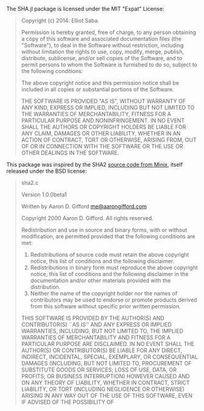 The SHA.jl package is licensed under the MIT "Expat" License:

> Copyright (c) 2014: Elliot Saba.
>
> Permission is hereby granted, free of charge, to any person obtaining
> a copy of this software and associated documentation files (the
> "Software"), to deal in the Software without restriction, including
> without limitation the rights to use, copy, modify, merge, publish,
> distribute, sublicense, and/or sell copies of the Software, and to
> permit persons to whom the Software is furnished to do so, subject to
> the following conditions:
>
> The above copyright notice and this permission notice shall be
> included in all copies or substantial portions of the Software.
>
> THE SOFTWARE IS PROVIDED "AS IS", WITHOUT WARRANTY OF ANY KIND,
> EXPRESS OR IMPLIED, INCLUDING BUT NOT LIMITED TO THE WARRANTIES OF
> MERCHANTABILITY, FITNESS FOR A PARTICULAR PURPOSE AND NONINFRINGEMENT.
> IN NO EVENT SHALL THE AUTHORS OR COPYRIGHT HOLDERS BE LIABLE FOR ANY
> CLAIM, DAMAGES OR OTHER LIABILITY, WHETHER IN AN ACTION OF CONTRACT,
> TORT OR OTHERWISE, ARISING FROM, OUT OF OR IN CONNECTION WITH THE
> SOFTWARE OR THE USE OR OTHER DEALINGS IN THE SOFTWARE.

This package was inspired by the SHA2 [source code from Minix](https://github.com/minix3/minix/blob/b6cbf7203b080219de306404f8022a65b7884f33/common/lib/libc/hash/sha2/sha2.c), itself released under the BSD license:

> sha2.c
>
> Version 1.0.0beta1
>
> Written by Aaron D. Gifford <me@aarongifford.com>
>
> Copyright 2000 Aaron D. Gifford.  All rights reserved.
>
> Redistribution and use in source and binary forms, with or without
> modification, are permitted provided that the following conditions
> are met:
> 1. Redistributions of source code must retain the above copyright
>    notice, this list of conditions and the following disclaimer.
> 2. Redistributions in binary form must reproduce the above copyright
>    notice, this list of conditions and the following disclaimer in the
>    documentation and/or other materials provided with the distribution.
> 3. Neither the name of the copyright holder nor the names of contributors
>    may be used to endorse or promote products derived from this software
>    without specific prior written permission.
>
> THIS SOFTWARE IS PROVIDED BY THE AUTHOR(S) AND CONTRIBUTOR(S) ``AS IS'' AND
> ANY EXPRESS OR IMPLIED WARRANTIES, INCLUDING, BUT NOT LIMITED TO, THE
> IMPLIED WARRANTIES OF MERCHANTABILITY AND FITNESS FOR A PARTICULAR PURPOSE
> ARE DISCLAIMED.  IN NO EVENT SHALL THE AUTHOR(S) OR CONTRIBUTOR(S) BE LIABLE
> FOR ANY DIRECT, INDIRECT, INCIDENTAL, SPECIAL, EXEMPLARY, OR CONSEQUENTIAL
> DAMAGES (INCLUDING, BUT NOT LIMITED TO, PROCUREMENT OF SUBSTITUTE GOODS
> OR SERVICES; LOSS OF USE, DATA, OR PROFITS; OR BUSINESS INTERRUPTION)
> HOWEVER CAUSED AND ON ANY THEORY OF LIABILITY, WHETHER IN CONTRACT, STRICT
> LIABILITY, OR TORT (INCLUDING NEGLIGENCE OR OTHERWISE) ARISING IN ANY WAY
> OUT OF THE USE OF THIS SOFTWARE, EVEN IF ADVISED OF THE POSSIBILITY OF
